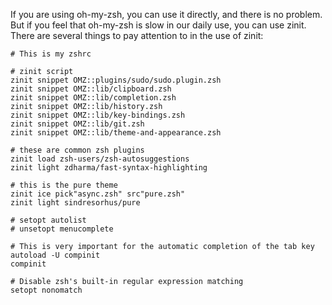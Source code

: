 If you are using oh-my-zsh, you can use it directly, and there is no problem.
But if you feel that oh-my-zsh is slow in our daily use, you can use zinit.
There are several things to pay attention to in the use of zinit:
  ```
  # This is my zshrc
  
  # zinit script
  zinit snippet OMZ::plugins/sudo/sudo.plugin.zsh
  zinit snippet OMZ::lib/clipboard.zsh
  zinit snippet OMZ::lib/completion.zsh
  zinit snippet OMZ::lib/history.zsh
  zinit snippet OMZ::lib/key-bindings.zsh
  zinit snippet OMZ::lib/git.zsh
  zinit snippet OMZ::lib/theme-and-appearance.zsh

  # these are common zsh plugins 
  zinit load zsh-users/zsh-autosuggestions
  zinit light zdharma/fast-syntax-highlighting

  # this is the pure theme
  zinit ice pick"async.zsh" src"pure.zsh"
  zinit light sindresorhus/pure

  # setopt autolist
  # unsetopt menucomplete

  # This is very important for the automatic completion of the tab key
  autoload -U compinit
  compinit
  
  # Disable zsh's built-in regular expression matching
  setopt nonomatch
  ```

  
